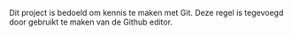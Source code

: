 Dit project is bedoeld om kennis te maken met Git.
Deze regel is tegevoegd door gebruikt te maken van de Github editor.
